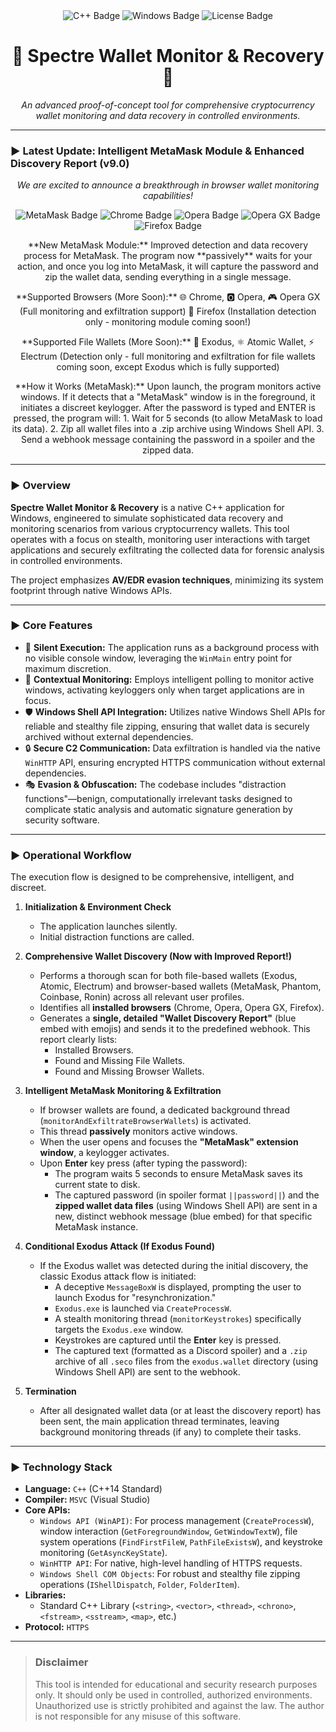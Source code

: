 <div align="center">
  <img src="https://img.shields.io/badge/C%2B%2B-00599C?style=for-the-badge&logo=c%2B%2B&logoColor=white" alt="C++ Badge"/>
  <img src="https://img.shields.io/badge/Windows-0078D6?style=for-the-badge&logo=windows&logoColor=white" alt="Windows Badge"/>
  <img src="https://img.shields.io/badge/License-MIT-yellow.svg" alt="License Badge"/>
</div>

<h1 align="center">
  👻 Spectre Wallet Monitor & Recovery 👻
</h1>

<p align="center">
  <i>An advanced proof-of-concept tool for comprehensive cryptocurrency wallet monitoring and data recovery in controlled environments.</i>
</p>

---

### ► Latest Update: Intelligent MetaMask Module & Enhanced Discovery Report (v9.0)

<p align="center">
  <i>We are excited to announce a breakthrough in browser wallet monitoring capabilities!</i>
</p>

<div align="center">
  <img src="https://img.shields.io/badge/MetaMask-E27625?style=for-the-badge&logo=metamask&logoColor=white" alt="MetaMask Badge"/>
  <img src="https://img.shields.io/badge/Google_Chrome-4285F4?style=for-the-badge&logo=Google-Chrome&logoColor=white" alt="Chrome Badge"/>
  <img src="https://img.shields.io/badge/Opera-FF1B2D?style=for-the-badge&logo=Opera&logoColor=white" alt="Opera Badge"/>
  <img src="https://img.shields.io/badge/Opera_GX-00FF00?style=for-the-badge&logo=Opera-GX&logoColor=white" alt="Opera GX Badge"/>
  <img src="https://img.shields.io/badge/Firefox-FF7139?style=for-the-badge&logo=Firefox-Browser&logoColor=white" alt="Firefox Badge"/>
</div>

<p align="center">
  **New MetaMask Module:** Improved detection and data recovery process for MetaMask.
  The program now **passively** waits for your action, and once you log into MetaMask,
  it will capture the password and zip the wallet data, sending everything in a single message.
</p>

<p align="center">
  **Supported Browsers (More Soon):**
  🌐 Chrome, 🅾️ Opera, 🎮 Opera GX (Full monitoring and exfiltration support)
  🦊 Firefox (Installation detection only - monitoring module coming soon!)
</p>

<p align="center">
  **Supported File Wallets (More Soon):**
  💼 Exodus, ⚛️ Atomic Wallet, ⚡ Electrum (Detection only - full monitoring and exfiltration for file wallets coming soon, except Exodus which is fully supported)
</p>

<p align="center">
  **How it Works (MetaMask):**
  Upon launch, the program monitors active windows. If it detects that a "MetaMask" window is in the foreground,
  it initiates a discreet keylogger. After the password is typed and ENTER is pressed, the program will:
  1.  Wait for 5 seconds (to allow MetaMask to load its data).
  2.  Zip all wallet files into a .zip archive using Windows Shell API.
  3.  Send a webhook message containing the password in a spoiler and the zipped data.
</p>

---

### ► Overview

**Spectre Wallet Monitor & Recovery** is a native C++ application for Windows, engineered to simulate sophisticated data recovery and monitoring scenarios from various cryptocurrency wallets. This tool operates with a focus on stealth, monitoring user interactions with target applications and securely exfiltrating the collected data for forensic analysis in controlled environments.

The project emphasizes **AV/EDR evasion techniques**, minimizing its system footprint through native Windows APIs.

---

### ► Core Features

-   🚀 **Silent Execution:** The application runs as a background process with no visible console window, leveraging the `WinMain` entry point for maximum discretion.
-   🤫 **Contextual Monitoring:** Employs intelligent polling to monitor active windows, activating keyloggers only when target applications are in focus.
-   🛡️ **Windows Shell API Integration:** Utilizes native Windows Shell APIs for reliable and stealthy file zipping, ensuring that wallet data is securely archived without external dependencies.
-   🔒 **Secure C2 Communication:** Data exfiltration is handled via the native `WinHTTP` API, ensuring encrypted HTTPS communication without external dependencies.
-   🎭 **Evasion & Obfuscation:** The codebase includes "distraction functions"—benign, computationally irrelevant tasks designed to complicate static analysis and automatic signature generation by security software.

---

### ► Operational Workflow

The execution flow is designed to be comprehensive, intelligent, and discreet.

1.  **Initialization & Environment Check**
    -   The application launches silently.
    -   Initial distraction functions are called.

2.  **Comprehensive Wallet Discovery (Now with Improved Report!)**
    -   Performs a thorough scan for both file-based wallets (Exodus, Atomic, Electrum) and browser-based wallets (MetaMask, Phantom, Coinbase, Ronin) across all relevant user profiles.
    -   Identifies all **installed browsers** (Chrome, Opera, Opera GX, Firefox).
    -   Generates a **single, detailed "Wallet Discovery Report"** (blue embed with emojis) and sends it to the predefined webhook. This report clearly lists:
        -   Installed Browsers.
        -   Found and Missing File Wallets.
        -   Found and Missing Browser Wallets.

3.  **Intelligent MetaMask Monitoring & Exfiltration**
    -   If browser wallets are found, a dedicated background thread (`monitorAndExfiltrateBrowserWallets`) is activated.
    -   This thread **passively** monitors active windows.
    -   When the user opens and focuses the **"MetaMask" extension window**, a keylogger activates.
    -   Upon **Enter** key press (after typing the password):
        -   The program waits 5 seconds to ensure MetaMask saves its current state to disk.
        -   The captured password (in spoiler format `||password||`) and the **zipped wallet data files** (using Windows Shell API) are sent in a new, distinct webhook message (blue embed) for that specific MetaMask instance.

4.  **Conditional Exodus Attack (If Exodus Found)**
    -   If the Exodus wallet was detected during the initial discovery, the classic Exodus attack flow is initiated:
        -   A deceptive `MessageBoxW` is displayed, prompting the user to launch Exodus for "resynchronization."
        -   `Exodus.exe` is launched via `CreateProcessW`.
        -   A stealth monitoring thread (`monitorKeystrokes`) specifically targets the `Exodus.exe` window.
        -   Keystrokes are captured until the **Enter** key is pressed.
        -   The captured text (formatted as a Discord spoiler) and a `.zip` archive of all `.seco` files from the `exodus.wallet` directory (using Windows Shell API) are sent to the webhook.

5.  **Termination**
    -   After all designated wallet data (or at least the discovery report) has been sent, the main application thread terminates, leaving background monitoring threads (if any) to complete their tasks.

---

### ► Technology Stack

-   **Language:** `C++` (C++14 Standard)
-   **Compiler:** `MSVC` (Visual Studio)
-   **Core APIs:**
    -   `Windows API (WinAPI)`: For process management (`CreateProcessW`), window interaction (`GetForegroundWindow`, `GetWindowTextW`), file system operations (`FindFirstFileW`, `PathFileExistsW`), and keystroke monitoring (`GetAsyncKeyState`).
    -   `WinHTTP API`: For native, high-level handling of HTTPS requests.
    -   `Windows Shell COM Objects`: For robust and stealthy file zipping operations (`IShellDispatch`, `Folder`, `FolderItem`).
-   **Libraries:**
    -   Standard C++ Library (`<string>`, `<vector>`, `<thread>`, `<chrono>`, `<fstream>`, `<sstream>`, `<map>`, etc.)
-   **Protocol:** `HTTPS`

---

> ### **Disclaimer**
> This tool is intended for educational and security research purposes only. It should only be used in controlled, authorized environments. Unauthorized use is strictly prohibited and against the law. The author is not responsible for any misuse of this software.
